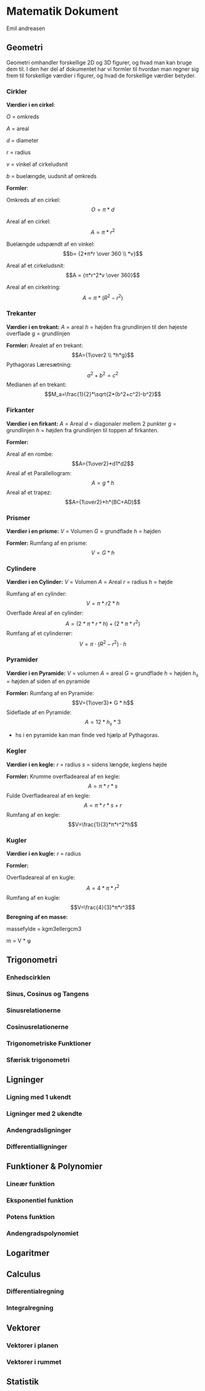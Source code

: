 
# Matematik Dokument
Emil andreasen

## Geometri
Geometri omhandler forskellige 2D og 3D figurer, og hvad man kan bruge dem til. I den her del af dokumentet har vi formler til hvordan man regner sig frem til forskellige værdier i figurer, og hvad de forskellige værdier betyder. 

### Cirkler 

**Værdier i en cirkel**:

$O$ = omkreds

$A$ = areal

$d$ = diameter

$r$ = radius

$v$ = vinkel af cirkeludsnit

$b$ = buelængde, uudsnit af omkreds

**Formler**:

Omkreds af en cirkel: $$O=π*d$$

Areal af en cirkel:$$A=π*r^2$$

Buelængde udspændt af en vinkel: $$b= {2*π*r \over 360 \\ *v}$$

Areal af et cirkeludsnit: $$A = {π*r^2*v \over 360}$$

Areal af en cirkelring: $$A=π* (R^2-r^2)$$

### Trekanter

**Værdier i en trekant:**
$A$ = areal
$h$ = højden fra grundlinjen til den højeste overflade
$g$ = grundlinjen

**Formler:**
Arealet af en trekant:
$$A={1\over2 \\ *h*g}$$
Pythagoras Læresætning:
$$a^2 + b^2 = c^2$$
Medianen af en trekant: 
$$M_a=\frac{1}{2}*\sqrt{2*(b^2+c^2)-b^2}$$


### Firkanter

**Værdier i en firkant:**
$A$ = Areal
$d$ = diagonaler mellem 2 punkter
$g$ = grundlinjen
$h$ = højden fra grundlinjen til toppen af firkanten. 

**Formler:**

Areal af en rombe:
$$A={1\over2}*d1*d2$$
Areal af et Parallellogram:
$$A=g*h$$
Areal af et trapez:
$$A={1\over2}*h*(BC+AD)$$
### Prismer
**Værdier i en prisme:**
$V$ = Volumen
$G$ = grundflade
$h$ = højden

**Formler:**
Rumfang af en prisme: 
$$V=G*h$$

### Cylindere
**Værdier i en Cylinder:**
$V$ = Volumen 
$A$ = Areal
$r$ = radius
$h$ = højde

Rumfang af en cylinder:
$$V=π*r2*h$$
Overflade Areal af en cylinder:
$$A=(2*π*r*h)+(2*π*r^2)$$
Rumfang af et cylinderrør:
$$V=π⋅(R^2-r^2)⋅h$$
### Pyramider
**Værdier i en Pyramide:**
$V$ = volumen
$A$ = areal
$G$ = grundflade
$h$ = højden
$h_s$ = højden af siden af en pyramide

**Formler:**
Rumfang af en Pyramide:
$$V={1\over3}* G * h$$
Sideflade af en Pyramide:
$$A=12*h_s*3$$
* hs i en pyramide kan man finde ved hjælp af Pythagoras.

  
### Kegler
**Værdier i en kegle:**
$r$ = radius
$s$ = sidens længde, keglens højde


**Formler:**
Krumme overfladeareal af en kegle:
$$A = π * r * s$$
Fulde Overfladeareal af en kegle:
$$A=π*r*s+r$$
Rumfang af en kegle:
$$V=\frac{1}{3}*π*r^2*h$$
### Kugler
**Værdier i en kugle:**
$r$ = radius

**Formler:**

Overfladeareal af en kugle:
$$A=4*π*r^2$$
Rumfang af en kugle:
$$V=\frac{4}{3}*π*r^3$$
**Beregning af en masse:**

  

massefylde = kgm3ellergcm3

  

m = V \* φ





## Trigonometri
### Enhedscirklen
### Sinus, Cosinus og Tangens
### Sinusrelationerne
### Cosinusrelationerne
### Trigonometriske Funktioner
### Sfærisk trigonometri

## Ligninger
### Ligning med 1 ukendt
### Ligninger med 2 ukendte
### Andengradsligninger
### Differentialligninger

## Funktioner & Polynomier
### Lineær funktion
### Eksponentiel funktion
### Potens funktion
### Andengradspolynomiet


## Logaritmer

## Calculus
### Differentialregning
### Integralregning

## Vektorer
### Vektorer i planen
### Vektorer i rummet


## Statistik